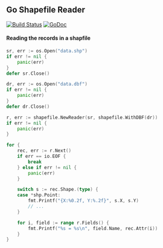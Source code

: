 ## Go Shapefile Reader

[![Build Status](https://travis-ci.org/kellegous/shapefile.svg)](https://travis-ci.org/kellegous/shapefile)  [![GoDoc](https://godoc.org/github.com/kellegous/shapefile?status.svg)](http://godoc.org/github.com/kellegous/shapefile)

#### Reading the records in a shapfile
```go
sr, err := os.Open("data.shp")
if err != nil {
    panic(err)
}
defer sr.Close()

dr, err := os.Open("data.dbf")
if err != nil {
    panic(err)
}
defer dr.Close()

r, err := shapefile.NewReader(sr, shapefile.WithDBF(dr))
if err != nil {
    panic(err)
}

for {
    rec, err := r.Next()
    if err == io.EOF {
        break
    } else if err != nil {
        panic(err)
    }

    switch s := rec.Shape.(type) {
    case *shp.Point:
        fmt.Printf("{X:%0.2f, Y:%.2f}", s.X, s.Y)
        // ...
    }

    for i, field := range r.Fields() {
        fmt.Printf("%s = %s\n", field.Name, rec.Attr(i))
    }
}
```
